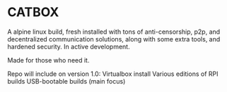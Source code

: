 # CATBOX
A alpine linux build, fresh installed with tons of anti-censorship, p2p, and decentralized communication solutions, along with some extra tools, and hardened security.
In active development.

Made for those who need it.

Repo will include on version 1.0:
  Virtualbox install
  Various editions of RPI builds
  USB-bootable builds (main focus)
